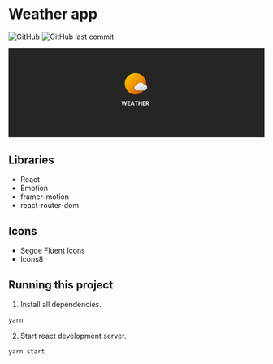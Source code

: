 # Weather app

![GitHub](https://img.shields.io/github/license/MateuszPerczak/weather?style=flat-square)
![GitHub last commit](https://img.shields.io/github/last-commit/MateuszPerczak/weather?style=flat-square)

<p align="center">
  <img src="./images/app.jpg"  />
</p>

## Libraries

- React
- Emotion
- framer-motion
- react-router-dom

## Icons

- Segoe Fluent Icons
- Icons8

## Running this project

1. Install all dependencies.

```sh
yarn
```

2. Start react development server.

```sh
yarn start
```
